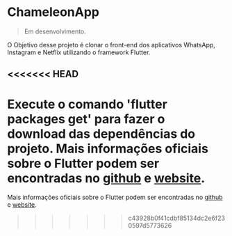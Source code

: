 # ChameleonApp

> Em desenvolvimento.

O Objetivo desse projeto é clonar o front-end dos aplicativos WhatsApp, Instagram e Netflix utilizando o framework Flutter.

<<<<<<< HEAD
---

Execute o comando 'flutter packages get' para fazer o download das dependências do projeto. Mais informações oficiais sobre o Flutter podem ser encontradas no [github](https://github.com/flutter/flutter "Flutter github") e [website](https://flutter.io/ "Flutter website").
=======
Mais informações oficiais sobre o Flutter podem ser encontradas no [github](https://github.com/flutter/flutter "Flutter github") e [website](https://flutter.io/ "Flutter website").
>>>>>>> c43928b0f41cdbf85134dc2e6f230597d5773626

